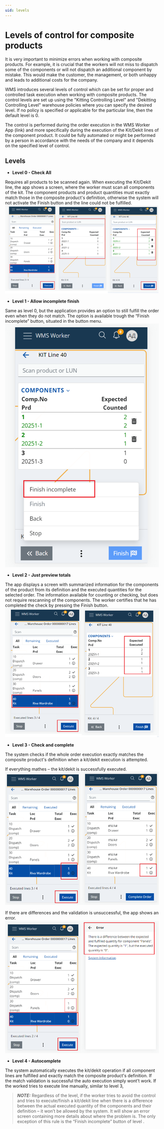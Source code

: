 ```yaml
---
uid: levels
---
```


# Levels of control for composite products

It is very important to minimize errors when working with composite products. 
For example, it is crucial that the workers will not miss to dispatch some of the components or will not dispatch an additional component by mistake. This would make the customer, the management, or both unhappy and leads to additional costs for the company.

WMS introduces several levels of control which can be set for proper and controlled task execution when working with composite products. 
The control levels are set up using the "Kitting Controlling Level" and "Dekitting Controlling Level" warehouse policies where you can specify the desired level. If no policy is specified or applicable for the particular line, then the default level is 0.

The control is performed during the order execution in the WMS Worker App (link) and more specifically during the execution of the Kit/Dekit lines of the component product. It could be fully automated or might be performed by a person in accordance with the needs of the company and it depends on the specified level of control.

## Levels
* **Level 0 - Check All**

Requires all products to be scanned again.
When executing the Kit/Dekit line, the app shows a screen, where the worker must scan all components of the kit. The component products and product quantities must exactly match those in the composite product's definition, otherwise the system will not activate the Finish button and the line could not be fulfilled.
![Level 0](pictures/level0.png)

* **Level 1 - Allow incomplete finish**

Same as level 0, but the application provides an option to still fulfill the order even when they do not match. The option is available trough the “Finish incomplete” button, situated in the button menu.
![Level 1](pictures/level1.png)

* **Level 2 - Just preview totals**

The app displays a screen with summarized information for the components of the product from its definition and the executed quantities for the selected order. The information available for counting or checking, but does not require rescanning of the components. The worker certifies that he has completed the check by pressing the Finish button.
![Level 2](pictures/level2.png)

* **Level 3 - Check and complete**

The system checks if the whole order execution exactly matches the composite product's definition when a kit/dekit execution is attempted.

If everything mathes – the kit/dekit is successfully executed.
![Level 3 - Successful](pictures/level3-successful.png)

If there are differences and the validation is unsuccessful, the app shows an error.
![Level 3 - Unsuccessful](pictures/level3-unsuccessful.png)

* **Level 4 - Autocomplete**

The system automatically executes the kit/dekit operation if all component lines are fulfilled and exactly match the composite product's definition. 
If the match validation is successful the auto execution simply wont’t work. If the worked tries to execute line manually, similar to level 3, 

> **_NOTE:_** Regardless of the level, if the worker tries to avoid the control and tries to execute/finish a kit/dekit line when there is a difference between the actual executed quantity of the components and their definition – it won’t be allowed by the system. It will show an error screen containing more details about where the problem is.
The only exception of this rule is the “Finish incomplete” button of level .
